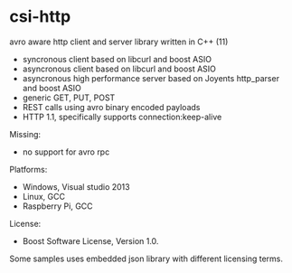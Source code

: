 csi-http
========


avro aware http client and server library written in C++ (11) 

- syncronous  client based on libcurl and boost ASIO
- asyncronous client based on libcurl and boost ASIO
- asyncronous high performance server based on Joyents http_parser and boost ASIO
- generic GET, PUT, POST
- REST calls using avro binary encoded payloads
- HTTP 1.1, specifically supports connection:keep-alive 
 
Missing:
- no support for avro rpc

Platforms:
 - Windows, Visual studio 2013
 - Linux, GCC
 - Raspberry Pi, GCC

License:
- Boost Software License, Version 1.0.

Some samples uses embedded json library with different licensing terms.










